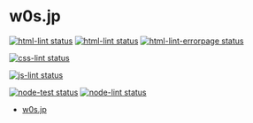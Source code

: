 # w0s.jp

[![html-lint status](https://github.com/SaekiTominaga/w0s.jp/actions/workflows/html-lint.yml/badge.svg)](https://github.com/SaekiTominaga/w0s.jp/actions/workflows/html-lint.yml)
[![html-lint status](https://github.com/SaekiTominaga/w0s.jp/actions/workflows/html-lint-ejs.yml/badge.svg)](https://github.com/SaekiTominaga/w0s.jp/actions/workflows/html-lint-ejs.yml)
[![html-lint-errorpage status](https://github.com/SaekiTominaga/w0s.jp/actions/workflows/html-lint-errorpage.yml/badge.svg)](https://github.com/SaekiTominaga/w0s.jp/actions/workflows/html-lint-errorpage.yml)

[![css-lint status](https://github.com/SaekiTominaga/w0s.jp/actions/workflows/css-lint.yml/badge.svg)](https://github.com/SaekiTominaga/w0s.jp/actions/workflows/css-lint.yml)

[![js-lint status](https://github.com/SaekiTominaga/w0s.jp/actions/workflows/js-lint.yml/badge.svg)](https://github.com/SaekiTominaga/w0s.jp/actions/workflows/js-lint.yml)

[![node-test status](https://github.com/SaekiTominaga/w0s.jp/actions/workflows/node-test.yml/badge.svg)](https://github.com/SaekiTominaga/w0s.jp/actions/workflows/node-test.yml)
[![node-lint status](https://github.com/SaekiTominaga/w0s.jp/actions/workflows/node-lint.yml/badge.svg)](https://github.com/SaekiTominaga/w0s.jp/actions/workflows/node-lint.yml)

- [w0s.jp](https://w0s.jp/)

